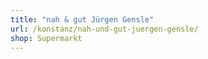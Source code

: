 ```yaml
---
title: "nah & gut Jürgen Gensle"
url: /konstanz/nah-und-gut-juergen-gensle/
shop: Supermarkt
---
```

